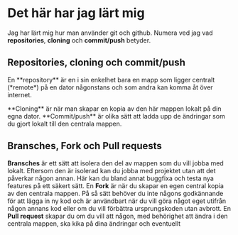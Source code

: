 # Det här har jag lärt mig

Jag har lärt mig hur man använder git och github. Numera ved jag vad **repositories**, **cloning** och **commit/push** betyder.

## Repositories, cloning och commit/push
<p> En **repository** är en i sin enkelhet bara en mapp som ligger centralt (*remote*) på en dator någonstans och som andra kan komma åt över internet. </p>
**Cloning** är när man skapar en kopia av den här mappen lokalt på din egna dator.
**Commit/push** är olika sätt att ladda upp de ändringar som du gjort lokalt till den centrala mappen.

## Bransches, Fork och Pull requests
**Bransches** är ett sätt att isolera den del av mappen som du vill jobba med lokalt. Eftersom den är isolerad kan du jobba med projektet utan att det påverkar någon annan. Här kan du bland annat buggfixa och testa nya features på ett säkert sätt. 
En **Fork** är när du skapar en egen central kopia av den centrala mappen. På så sätt behöver du inte någons godkännande för att lägga in ny kod och är användbart när du vill göra något eget utifrån någon annans kod eller om du vill förbättra ursprungskoden utan avbrott. 
En **Pull request** skapar du om du vill att någon, med behörighet att ändra i den centrala mappen, ska kika på dina ändringar och eventuellt 
